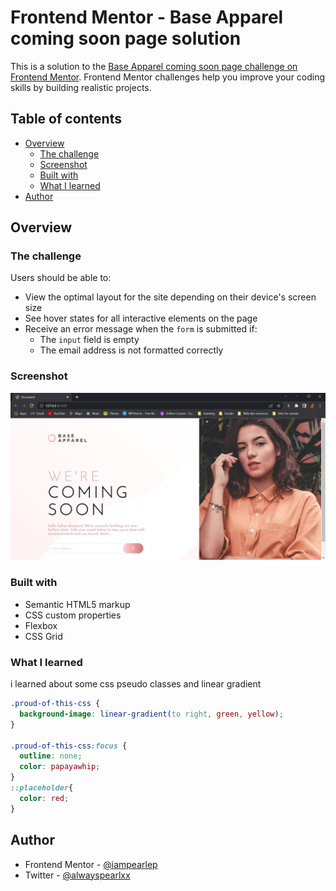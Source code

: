 # Frontend Mentor - Base Apparel coming soon page solution

This is a solution to the [Base Apparel coming soon page challenge on Frontend Mentor](https://www.frontendmentor.io/challenges/base-apparel-coming-soon-page-5d46b47f8db8a7063f9331a0). Frontend Mentor challenges help you improve your coding skills by building realistic projects. 

## Table of contents

- [Overview](#overview)
  - [The challenge](#the-challenge)
  - [Screenshot](#screenshot)
  - [Built with](#built-with)
  - [What I learned](#what-i-learned)
- [Author](#author)


## Overview

### The challenge

Users should be able to:

- View the optimal layout for the site depending on their device's screen size
- See hover states for all interactive elements on the page
- Receive an error message when the `form` is submitted if:
  - The `input` field is empty
  - The email address is not formatted correctly

### Screenshot

![](/images/screenshot.png)



### Built with

- Semantic HTML5 markup
- CSS custom properties
- Flexbox
- CSS Grid

### What I learned

i learned about some css pseudo classes and linear gradient

```css
.proud-of-this-css {
  background-image: linear-gradient(to right, green, yellow);
}

.proud-of-this-css:focus {
  outline: none;
  color: papayawhip;
}
::placeholder{
  color: red;
}
```


## Author

- Frontend Mentor - [@iampearlep](https://www.frontendmentor.io/profile/iampearlep)
- Twitter - [@alwayspearlxx](https://www.twitter.com/alwayspearlxx)
